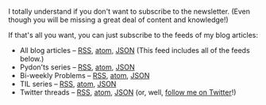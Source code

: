 I totally understand if you don't want to subscribe to the newsletter.
(Even though you will be missing a great deal of content and knowledge!)

If that's all you want, you can just subscribe to the feeds of my blog articles:

 - All blog articles – [RSS][all-rss], [atom][all-atom], [JSON][all-json] (This feed includes all of the feeds below.)
 - Pydon'ts series – [RSS][py-rss], [atom][py-atom], [JSON][py-json]
 - Bi-weekly Problems – [RSS][pro-rss], [atom][pro-atom], [JSON][pro-json]
 - TIL series – [RSS][til-rss], [atom][til-atom], [JSON][til-json]
 - Twitter threads – [RSS][tt-rss], [atom][tt-atom], [JSON][tt-json] (or, well, [follow me on Twitter][twitter]!)


[all-rss]: https://mathspp.com/blog.rss
[all-atom]: https://mathspp.com/blog.atom
[all-json]: https://mathspp.com/blog.json
[py-rss]: https://mathspp.com/blog/pydonts.rss
[py-atom]: https://mathspp.com/blog/pydonts.atom
[py-json]: https://mathspp.com/blog/pydonts.json
[pro-rss]: https://mathspp.com/blog/problems.rss
[pro-atom]: https://mathspp.com/blog/problems.atom
[pro-json]: https://mathspp.com/blog/problems.json
[til-rss]: https://mathspp.com/blog/til.rss
[til-atom]: https://mathspp.com/blog/til.atom
[til-json]: https://mathspp.com/blog/til.json
[tt-rss]: https://mathspp.com/blog/twitter-threads.rss
[tt-atom]: https://mathspp.com/blog/twitter-threads.atom
[tt-json]: https://mathspp.com/blog/twitter-threads.json
[twitter]: https://twitter.com/mathsppblog
